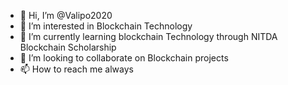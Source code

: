 - 👋 Hi, I’m @Valipo2020
- 👀 I’m interested in Blockchain Technology 
- 🌱 I’m currently learning blockchain Technology through NITDA Blockchain Scholarship 
- 💞️ I’m looking to collaborate on Blockchain projects
- 📫 How to reach me always 

<!---
Valipo2020/Valipo2020 is a ✨ special ✨ repository because its `README.md` (this file) appears on your GitHub profile.
You can click the Preview link to take a look at your changes.
--->

